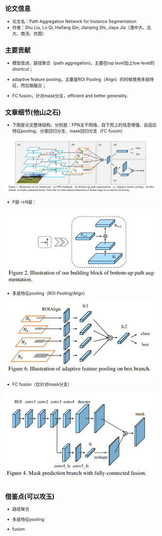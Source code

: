 ## 论文信息
* 论文名：Path Aggregation Network for Instance Segmentation
* 作者：Shu Liu, Lu Qi, Haifang Qin, Jianping Shi, Jiaya Jia（港中大、北大、商汤、优图）

## 主要贡献

- 模型改进，路径聚合（path aggregation)，主要在top level加上low level的shortcut；

- adaptive feature pooling，主要是ROI Pooling（Align）的时候使用多层特征，然后做融合；

- FC fusion，针对mask分支，efficient and better generality.

## 文章细节(他山之石)

- 下图是论文整体结构，分别是：FPN主干网络、自下而上的信息增强、自适应特征pooling、分类回归分支、mask回归分支（FC fusion）

![](framework.png)

- P层-->N层：

![](P-layer-N-layer.png)

- 多层特征pooling（ROI Pooling/Align）

![](adaptive.png)

- FC fusion（仅针对mask分支）

![](fc-fusion.png)

## 借鉴点(可以攻玉)

- 路径聚合

- 多层特征pooling

- fusion
